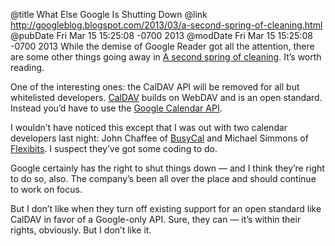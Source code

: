 @title What Else Google Is Shutting Down
@link http://googleblog.blogspot.com/2013/03/a-second-spring-of-cleaning.html
@pubDate Fri Mar 15 15:25:08 -0700 2013
@modDate Fri Mar 15 15:25:08 -0700 2013
While the demise of Google Reader got all the attention, there are some other things going away in <a href="http://googleblog.blogspot.com/2013/03/a-second-spring-of-cleaning.html">A second spring of cleaning</a>. It’s worth reading.

One of the interesting ones: the CalDAV API will be removed for all but whitelisted developers. <a href="http://en.wikipedia.org/wiki/CalDAV">CalDAV</a> builds on WebDAV and is an open standard. Instead you’d have to use the <a href="https://developers.google.com/google-apps/calendar/">Google Calendar API</a>.

I wouldn’t have noticed this except that I was out with two calendar developers last night: John Chaffee of <a href="http://www.busymac.com/busycal/">BusyCal</a> and Michael Simmons of <a href="http://flexibits.com">Flexibits</a>. I suspect they’ve got some coding to do.

Google certainly has the right to shut things down — and I think they’re right to do so, also. The company’s been all over the place and should continue to work on focus.

But I don’t like when they turn off existing support for an open standard like CalDAV in favor of a Google-only API. Sure, they can — it’s within their rights, obviously. But I don’t like it.
